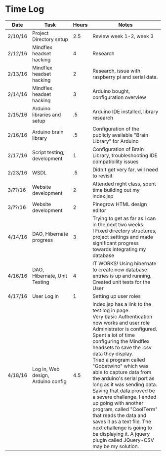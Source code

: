 # Time Log
|Date|Task|Hours|Notes|
|----|----|-----|-----|
|2/10/16| Project Directory setup | 2.5|Review week 1-2, week 3|
|2/12/16| Mindflex headset hacking | 4 | Research |
|2/13/16| Mindflex headset hacking | 2 | Research, issue with raspberry pi and serial data. |
|2/14/16| Mindflex headset hacking | 3 | Arduino bought, configuration overview |
|2/15/16| Arduino libraries and setup | .5 | Arduino IDE installed, library research |
|2/16/16| Arduino brain library | .5 | Configuration of the publicly available "Brain Library" for Arduino |
|2/17/16| Script testing, development | 1 | Configuration of Brain Library, troubleshooting IDE compatibility issues |
|2/23/16| WSDL | .5 | Didn't get very far, will need to revisit |
|3/??/16| Website development | 2 | Attended night class, spent time building out my index.jsp |
|3/??/16| Website development | 2 | Pinegrow HTML design editor |
|4/14/16| DAO, Hibernate progress | 3 | Trying to get as far as I can in the next two weeks. <br>I Fixed directory structures, project settings and made significant progress towards integrating my database |
|4/16/16| DAO, Hibernate, Unit Testing | 4 | IT WORKS! Using hibernate to create new database entries is up and running. <br>Created unit tests for the User |
|4/17/16| User Log in | 1 | Setting up user roles |
|4/18/16| Log in, Web design, Arduino config | 4.5 | Index.jsp has a link to the test log in page. <br>Very basic Authentication now works and user role Administrator is configured. <br>Spent a lot of time configuring the Mindflex headsets to save the .csv data they display.<br>Tried a program called "Gobetwino" which was able to capture data from the arduino's serial port as long as it was sending data.<br>Saving that data proved be a severe challenge. I ended up going with another program, called "CoolTerm" that reads the data and<br>saves it as a text file. The next challenge is going to be displaying it. A jquery plugin called JQuery-CSV may be my solution. |